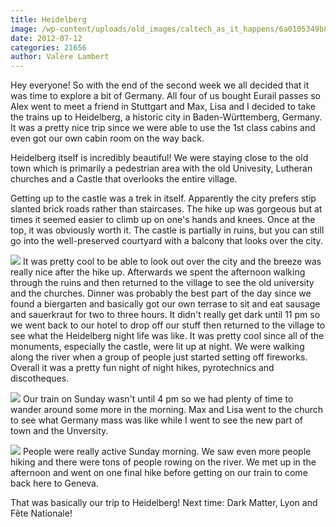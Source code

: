 ```yaml
---
title: Heidelberg
image: /wp-content/uploads/old_images/caltech_as_it_happens/6a0105349b8251970b016768528730970b.jpg
date: 2012-07-12
categories: 21656
author: Valère Lambert
---
```


Hey everyone!
So with the end of the second week we all decided that it was time to explore a bit of Germany. All four of us bought Eurail passes so Alex went to meet a friend in Stuttgart and Max, Lisa and I decided to take the trains up to Heidelberg, a historic city in Baden-Württemberg, Germany. It was a pretty nice trip since we were able to use the 1st class cabins and even got our own cabin room on the way back.

Heidelberg itself is incredibly beautiful! We were staying close to the old town which is primarily a pedestrian area with the old Univesity, Lutheran churches and a Castle that overlooks the entire village.

Getting up to the castle was a trek in itself. Apparently the city prefers stip slanted brick roads rather than staircases. The hike up was gorgeous but at times it seemed easier to climb up on one's hands and knees. Once at the top, it was obviously worth it. The castle is partially in ruins, but you can still go into the well-preserved courtyard with a balcony that looks over the city.


![](/old_images/caltech_as_it_happens/6a0105349b8251970b0176164773aa970c.jpg)
It was pretty cool to be able to look out over the city and the breeze was really nice after the hike up. Afterwards we spent the afternoon walking through the ruins and then returned to the village to see the old university and the churches. Dinner was probably the best part of the day since we found a biergarten and basically got our own terrase to sit and eat sausage and sauerkraut for two to three hours. It didn't really get dark until 11 pm so we went back to our hotel to drop off our stuff then returned to the village to see what the Heidelberg night life was like. It was pretty cool since all of the monuments, especially the castle, were lit up at night. We were walking along the river when a group of people just started setting off fireworks. Overall it was a pretty fun night of night hikes, pyrotechnics and discotheques.


![](/old_images/caltech_as_it_happens/6a0105349b8251970b017616530714970c.jpg)
Our train on Sunday wasn't until 4 pm so we had plenty of time to wander around some more in the morning. Max and Lisa went to the church to see what Germany mass was like while I went to see the new part of town and the Unversity.


![](/old_images/caltech_as_it_happens/6a0105349b8251970b017616477f86970c.jpg)
People were really active Sunday morning. We saw even more people hiking and there were tons of people rowing on the river. We met up in the afternoon and went on one final hike before getting on our train to come back here to Geneva.

That was basically our trip to Heidelberg! Next time: Dark Matter, Lyon and Fête Nationale!
